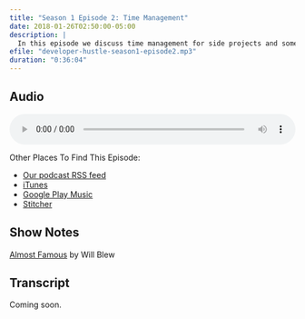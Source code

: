 ```yaml
---
title: "Season 1 Episode 2: Time Management"
date: 2018-01-26T02:50:00-05:00
description: |
  In this episode we discuss time management for side projects and some techniques that we use.
efile: "developer-hustle-season1-episode2.mp3"
duration: "0:36:04"
---
```


## Audio

<audio style="width:100%;" controls>
	<source src="http://dl.developerhustle.io/developer-hustle-season1-episode2.mp3" type="audio/mpeg" />
</audio>

Other Places To Find This Episode:

- [Our podcast RSS feed](https://DeveloperHustle.io/episodes/index.xml)
- [iTunes](https://itunes.apple.com/us/podcast/developer-hustle/id1338544467)
- [Google Play Music](https://playmusic.app.goo.gl/?ibi=com.google.PlayMusic&isi=691797987&ius=googleplaymusic&apn=com.google.android.music&link=https://play.google.com/music/m/Iurdet57b3zqqvalbsksrvbinse?t%3DDeveloper_Hustle%26pcampaignid%3DMKT-na-all-co-pr-mu-pod-16)
- [Stitcher](http://stitcher.com/s?fid=165580&refid=stpr)

## Show Notes

[Almost Famous](https://mobile.datpiff.com/mixtape/193493) by Will Blew

## Transcript

Coming soon.

